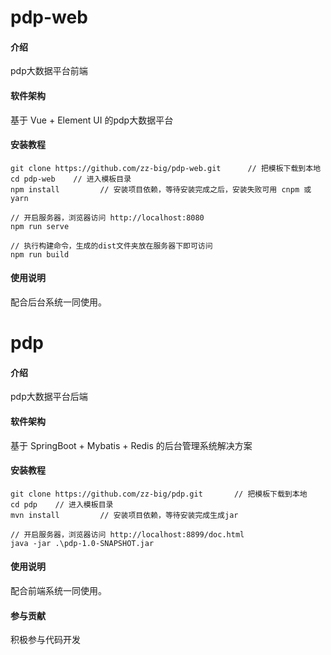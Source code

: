 # pdp-web

#### 介绍

pdp大数据平台前端

#### 软件架构

基于 Vue + Element UI 的pdp大数据平台


#### 安装教程

```
git clone https://github.com/zz-big/pdp-web.git      // 把模板下载到本地
cd pdp-web    // 进入模板目录
npm install         // 安装项目依赖，等待安装完成之后，安装失败可用 cnpm 或 yarn

// 开启服务器，浏览器访问 http://localhost:8080
npm run serve

// 执行构建命令，生成的dist文件夹放在服务器下即可访问
npm run build
```

#### 使用说明

配合后台系统一同使用。


# pdp

#### 介绍

pdp大数据平台后端

#### 软件架构

基于 SpringBoot + Mybatis + Redis 的后台管理系统解决方案


#### 安装教程

```
git clone https://github.com/zz-big/pdp.git       // 把模板下载到本地
cd pdp    // 进入模板目录
mvn install         // 安装项目依赖，等待安装完成生成jar

// 开启服务器，浏览器访问 http://localhost:8899/doc.html
java -jar .\pdp-1.0-SNAPSHOT.jar
```

#### 使用说明

配合前端系统一同使用。

#### 参与贡献

积极参与代码开发
